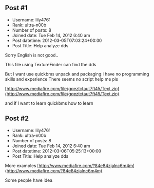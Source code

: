 ## Post #1
- Username: lily4761
- Rank: ultra-n00b
- Number of posts: 8
- Joined date: Tue Feb 14, 2012 6:40 am
- Post datetime: 2012-03-05T07:03:24+00:00
- Post Title: Help analyze dds

Sorry English is not good..

This file using TextureFinder
can find the dds

But I want use quickbms unpack and packaging
I have no programming skills and experience
There seems no script
help me pls

[http://www.mediafire.com/file/gqeztctaut7ft45/Text.zip](http://www.mediafire.com/file/gqeztctaut7ft45/Text.zip)

and if I want to learn quickbms how to learn
## Post #2
- Username: lily4761
- Rank: ultra-n00b
- Number of posts: 8
- Joined date: Tue Feb 14, 2012 6:40 am
- Post datetime: 2012-03-06T05:25:13+00:00
- Post Title: Help analyze dds

More examples
[http://www.mediafire.com/?84e84zjalnc6m4m](http://www.mediafire.com/?84e84zjalnc6m4m)

Some people have idea.
